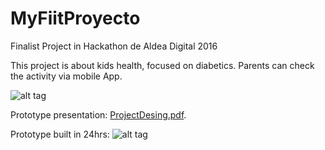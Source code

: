 # MyFiitProyecto
Finalist Project in Hackathon de Aldea Digital 2016

This project is about kids health, focused on diabetics.
Parents can check the activity via mobile App.

![alt tag](https://github.com/richimf/MyFiitProyecto/blob/master/Screen%20Shot%202017-02-23%20at%2012.16.06%20PM.png)

Prototype presentation:
[ProjectDesing.pdf](https://github.com/richimf/MyFiitProyecto/blob/master/App%20Diseno.pdf).

Prototype built in 24hrs:
![alt tag](https://github.com/richimf/MyFiitProyecto/blob/master/fotosloquillas.png)
